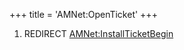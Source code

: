 +++
title = 'AMNet:OpenTicket'
+++

1.  REDIRECT
    [AMNet:InstallTicketBegin](AMNet:InstallTicketBegin "wikilink")
